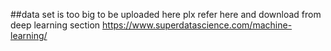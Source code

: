 ##data set is too big to be uploaded here
plx refer here and download from deep learning section
https://www.superdatascience.com/machine-learning/